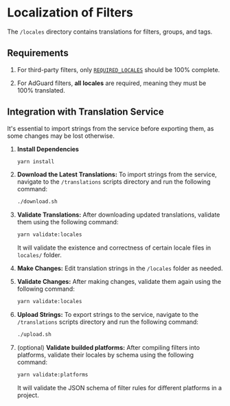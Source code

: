 # Localization of Filters

The `/locales` directory contains translations for filters, groups, and tags.

## Requirements

   1. For third-party filters, only [`REQUIRED_LOCALES`](../validation/validate_locales.js) should be 100% complete.

   1. For AdGuard filters, **all locales** are required, meaning they must be 100% translated.

## Integration with Translation Service

It's essential to import strings from the service before exporting them, as some changes may be lost otherwise.

1. **Install Dependencies**

   ```bash
   yarn install
   ```

1. **Download the Latest Translations:**
   To import strings from the service, navigate to the `/translations` scripts directory and run the following command:

   ```bash
   ./download.sh
   ```

1. **Validate Translations:**
   After downloading updated translations, validate them using the following command:

   ```bash
   yarn validate:locales
   ```

   It will validate the existence and correctness of certain locale files in `locales/` folder.

1. **Make Changes:**
   Edit translation strings in the `/locales` folder as needed.

1. **Validate Changes:**
   After making changes, validate them again using the following command:

   ```bash
   yarn validate:locales
   ```

1. **Upload Strings:**
   To export strings to the service, navigate to the `/translations` scripts directory and run the following command:

   ```bash
   ./upload.sh
   ```

1. (optional) **Validate builded platforms:**
   After compiling filters into platforms, validate their locales by schema using the following command:

   ```bash
   yarn validate:platforms
   ```

   It will validate the JSON schema of filter rules for different platforms in a project.